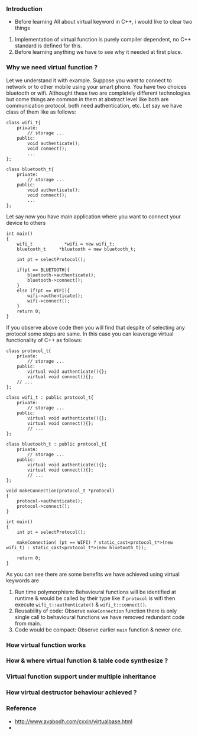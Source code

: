 ### Introduction
- Before learning All about virtual keyword in C++, i would like to clear two things 
1. Implementation of virtual function is purely compiler dependent, no C++ standard is defined for this.
2. Before learning anything we have to see why it needed at first place.

### Why we need virtual function ?
Let we understand it with example.
Suppose you want to connect to network or to other mobile using your smart phone.
You have two choices bluetooth or wifi.
Althought these two are completely different technologies but come things are common in them at abstract level like both are communication protocol, both need authentication, etc.
Let say we have class of them like as follows:
```
class wifi_t{
	private:
		// storage ...
	public:
		void authenticate();
		void connect();
		...
};

class bluetooth_t{
	private:
		// storage ...
	public:
		void authenticate();
		void connect();
		...
};
```
Let say now you have main application where you want to connect your device to others
```
int main()
{
	wifi_t 			  *wifi = new wifi_t;
	bluetooth_t 	*bluetooth = new bluetooth_t;

	int pt = selectProtocol();
	
	if(pt == BLUETOOTH){
		bluetooth->authenticate();
		bluetooth->connect();
	}
	else if(pt == WIFI){
		wifi->authenticate();
		wifi->connect();
	}
	return 0;
}
```
If you observe above code then you will find that despite of selecting any protocol some steps are same.
In this case you can leaverage virtual functionality of C++ as follows:

```
class protocol_t{
	private:
		// storage ...
	public:
		virtual void authenticate(){};
		virtual void connect(){};
    // ...
};

class wifi_t : public protocol_t{
	private:
		// storage ...
	public:
		virtual void authenticate(){};
		virtual void connect(){};
		// ...
};

class bluetooth_t : public protocol_t{
	private:
		// storage ...
	public:
		virtual void authenticate(){};
		virtual void connect(){};
		// ...
};

void makeConnection(protocol_t *protocol)
{
	protocol->authenticate();
	protocol->connect();
}	

int main()
{
	int pt = selectProtocol();
  
	makeConnection( (pt == WIFI) ? static_cast<protocol_t*>(new wifi_t) : static_cast<protocol_t*>(new bluetooth_t));	

	return 0;
}
```

As you can see there are some benefits we have achieved using virtual keywords are 
1. Run time polymorphism: Behavioural functions will be identified at runtime & would be called by their type like if `protocol` is wifi then execute `wifi_t::authenticate()` & `wifi_t::connect()`.
2. Reusability of code: Observe `makeConnection` function there is only single call to behavioural functions we have removed redundant code from main.
3. Code would be compact: Observe earlier `main` function & newer one.

### How virtual function works

### How & where virtual function & table code synthesize ?

### Virtual function support under multiple inheritance

### How virtual destructor behaviour achieved ?

### Reference 
- http://www.avabodh.com/cxxin/virtualbase.html
- 
